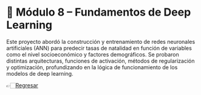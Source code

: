 # 🧠 Módulo 8 – Fundamentos de Deep Learning

Este proyecto abordó la construcción y entrenamiento de redes neuronales artificiales (ANN) para predecir tasas de natalidad en función de variables como el nivel socioeconómico y factores demográficos. Se probaron distintas arquitecturas, funciones de activación, métodos de regularización y optimización, profundizando en la lógica de funcionamiento de los modelos de deep learning.

👉🏻[Regresar](https://github.com/AncorethaX/Portafolio-Bootcamp-Ciencia-de-Datos/tree/main)
